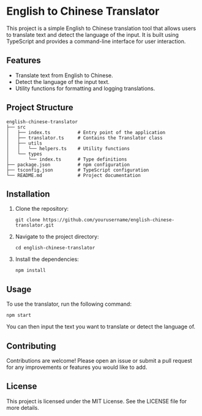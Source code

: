 # English to Chinese Translator

This project is a simple English to Chinese translation tool that allows users to translate text and detect the language of the input. It is built using TypeScript and provides a command-line interface for user interaction.

## Features

- Translate text from English to Chinese.
- Detect the language of the input text.
- Utility functions for formatting and logging translations.

## Project Structure

```
english-chinese-translator
├── src
│   ├── index.ts          # Entry point of the application
│   ├── translator.ts     # Contains the Translator class
│   ├── utils
│   │   └── helpers.ts    # Utility functions
│   └── types
│       └── index.ts      # Type definitions
├── package.json          # npm configuration
├── tsconfig.json         # TypeScript configuration
└── README.md             # Project documentation
```

## Installation

1. Clone the repository:
   ```
   git clone https://github.com/yourusername/english-chinese-translator.git
   ```
2. Navigate to the project directory:
   ```
   cd english-chinese-translator
   ```
3. Install the dependencies:
   ```
   npm install
   ```

## Usage

To use the translator, run the following command:
```
npm start
```

You can then input the text you want to translate or detect the language of.

## Contributing

Contributions are welcome! Please open an issue or submit a pull request for any improvements or features you would like to add.

## License

This project is licensed under the MIT License. See the LICENSE file for more details.